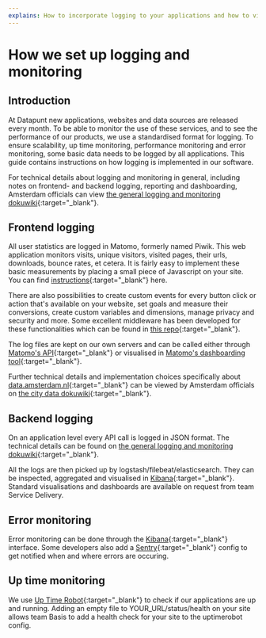 ```yaml
---
explains: How to incorporate logging to your applications and how to visualize this data
---
```


# How we set up logging and monitoring

## Introduction

At Datapunt new applications, websites and data sources are released every month. To be able to monitor the use of these services, and to see the performance of our products, we use a standardised format for logging. To ensure scalability, up time monitoring, performance monitoring and error monitoring, some basic data needs to be logged by all applications. This guide contains instructions on how logging is implemented in our software.

For technical details about logging and monitoring in general, including notes on frontend- and backend logging, reporting and dashboarding, Amsterdam officials can view [the general logging and monitoring dokuwiki](https://dokuwiki.datapunt.amsterdam.nl/doku.php?id=start:datapunt:beheren:logging_en_monitoring){:target="_blank"}.

## Frontend logging

All user statistics are logged in Matomo, formerly named Piwik. This web application monitors visits, unique visitors, visited pages, their urls, downloads, bounce rates, et cetera. It is fairly easy to implement these basic measurements by placing a small piece of Javascript on your site. You can find [instructions](https://developer.matomo.org/guides/tracking-javascript-guide){:target="_blank"} here. 

There are also possibilities to create custom events for every button click or action that's available on your website, set goals and measure their conversions, create custom variables and dimensions, manage privacy and security and more. Some excellent middleware has been developed for these functionalities which can be found in [this repo](https://github.com/Amsterdam/matomo-tracker){:target="_blank"}. 

The log files are kept on our own servers and can be called either through [Matomo's API](https://developer.matomo.org/api-reference/reporting-api){:target="_blank"} or visualised in [Matomo's dashboarding tool](http://analytics.data.amsterdam.nl){:target="_blank"}.

Further technical details and implementation choices specifically about [data.amsterdam.nl](https://data.amsterdam.nl){:target="_blank"} can be viewed by Amsterdam officials on [the city data dokuwiki](https://dokuwiki.datapunt.amsterdam.nl/doku.php?id=start:toepassingen:citydata:piwik){:target="_blank"}.

## Backend logging
On an application level every API call is logged in JSON format. The technical details can be found on [the general logging and monitoring dokuwiki](https://dokuwiki.datapunt.amsterdam.nl/doku.php?id=start:datapunt:beheren:logging_en_monitoring){:target="_blank"}.

All the logs are then picked up by logstash/filebeat/elasticsearch. They can be inspected, aggregated and visualised in [Kibana](http://logs.data.amsterdam.nl){:target="_blank"}. Standard visualisations and dashboards are available on request from team Service Delivery.  

## Error monitoring
Error monitoring can be done through the [Kibana](http://logs.data.amsterdam.nl){:target="_blank"} interface. Some developers also add a [Sentry](https://sentry.data.amsterdam.nl){:target="_blank"} config to get notified when and where errors are occuring.

## Up time monitoring
We use [Up Time Robot](https://uptimerobot.com){:target="_blank"} to check if our applications are up and running. Adding an empty file to YOUR_URL/status/health on your site allows team Basis to add a health check for your site to the uptimerobot config.

